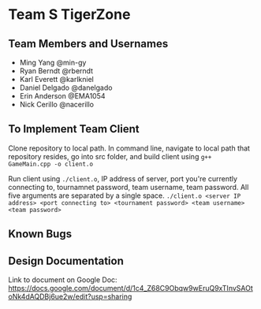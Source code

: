 # Team S TigerZone

## Team Members and Usernames
- Ming Yang @min-gy
- Ryan Berndt @rberndt
- Karl Everett @karlkniel
- Daniel Delgado @danelgado
- Erin Anderson @EMA1054
- Nick Cerillo @nacerillo

## To Implement Team Client

Clone repository to local path. In command line, navigate to local path that repository resides, go into src folder, and build client using `g++ GameMain.cpp -o client.o`

Run client using `./client.o`, IP address of server, port you're currently connecting to, tournamnet password, team username, team password. All five arguments are separated by a single space.
`./client.o <server IP address> <port connecting to> <tournament password> <team username> <team password>`

## Known Bugs

## Design Documentation
Link to document on Google Doc: https://docs.google.com/document/d/1c4_Z68C9Obqw9wEruQ9xTInvSAOtoNk4dAQDBj6ue2w/edit?usp=sharing

